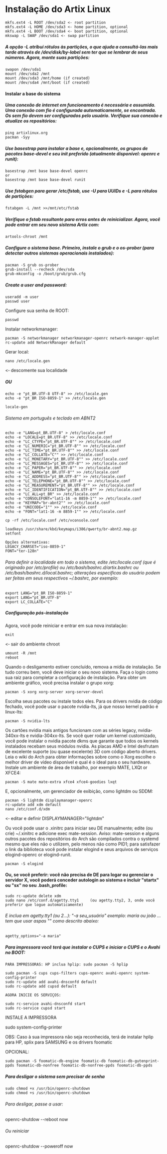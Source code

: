 # Instalação do Artix Linux

```
mkfs.ext4 -L ROOT /dev/sda2 <‐ root partition
mkfs.ext4 -L HOME /dev/sda3 <‐ home partition, optional
mkfs.ext4 -L BOOT /dev/sda4 <‐ boot partition, optional
mkswap -L SWAP /dev/sda1 <‐ swap partition
```


##### A opção -L atribui rótulos às partições, o que ajuda a consultá-las mais tarde através de /dev/disk/by-label sem ter que se lembrar de seus números. Agora, monte suas partições:


```
swapon /dev/sda1
mount /dev/sda2 /mnt
mount /dev/sda3 /mnt/home (if created)
mount /dev/sda4 /mnt/boot (if created)
```

#### Instalar a base do sistema

##### Uma conexão de internet em funcionamento é necessária e assumida. Uma conexão com fio é configurada automaticamente, se encontrada. Os sem fio devem ser configurados pelo usuário. Verifique sua conexão e atualize os repositórios:

```
ping artixlinux.org
pacman -Syy
```
##### Use basestrap para instalar a base e, opcionalmente, os grupos de pacotes base-devel e seu init preferido (atualmente disponível: openrc e runit):

```
basestrap /mnt base base-devel openrc
or
basestrap /mnt base base-devel runit
```

##### Use fstabgen para gerar /etc/fstab, use -U para UUIDs e -L para rótulos de partições:

```
fstabgen -L /mnt >>/mnt/etc/fstab
```

##### Verifique o fstab resultante para erros antes de reinicializar. Agora, você pode entrar em seu novo sistema Artix com:

    artools-chroot /mnt

##### Configure o sistema base. Primeiro, instale o grub e o os-prober (para detectar outros sistemas operacionais instalados):

```
pacman -S grub os‐prober
grub-install --recheck /dev/sda
grub-mkconfig -o /boot/grub/grub.cfg
```

##### Create a user and password:

```
useradd -m user
passwd user
```

Configure sua senha de ROOT:

    passwd

Instalar networkmanager:

```
pacman -S networkmanager networkmanager-openrc network-manager-applet
rc‐update add NetworkManager default
```

Gerar local:

    nano /etc/locale.gen

<‐ descomente sua localidade

##### OU

```
echo -e "pt_BR.UTF-8 UTF-8" >> /etc/locale.gen
echo -e "pt_BR ISO-8859-1" >> /etc/locale.gen

locale-gen
```

    
###### Sistema em português e teclado em ABNT2

```
echo -e "LANG=pt_BR.UTF-8" > /etc/locale.conf
echo -e "LOCALE=pt_BR.UTF-8" >> /etc/locale.conf
echo -e "LC_CTYPE="pt_BR.UTF-8"" >> /etc/locale.conf
echo -e "LC_NUMERIC="pt_BR.UTF-8"" >> /etc/locale.conf 
echo -e "LC_TIME="pt_BR.UTF-8"" >> /etc/locale.conf
echo -e "LC_COLLATE="C"" >> /etc/locale.conf 
echo -e "LC_MONETARY="pt_BR.UTF-8"" >> /etc/locale.conf
echo -e "LC_MESSAGES="pt_BR.UTF-8"" >> /etc/locale.conf 
echo -e "LC_PAPER="pt_BR.UTF-8"" >> /etc/locale.conf
echo -e "LC_NAME="pt_BR.UTF-8"" >> /etc/locale.conf
echo -e "LC_ADDRESS="pt_BR.UTF-8"" >> /etc/locale.conf 
echo -e "LC_TELEPHONE="pt_BR.UTF-8"" >> /etc/locale.conf
echo -e "LC_MEASUREMENT="pt_BR.UTF-8"" >> /etc/locale.conf 
echo -e "LC_IDENTIFICATION="pt_BR.UTF-8"" >> /etc/locale.conf
echo -e "LC_ALL=pt_BR" >> /etc/locale.conf
echo -e "CONSOLEFONT="lat1-16 -m 8859-1"" >> /etc/locale.conf
echo -e "KEYMAP="br-abnt2"" >> /etc/locale.conf
echo -e "UNICODE="1"" >> /etc/locale.conf
echo -e "FONT="lat1-16 -m 8859-1"" >> /etc/locale.conf
 
cp -rf /etc/locale.conf /etc/vconsole.conf

loadkeys /usr/share/kbd/keymaps/i386/qwerty/br-abnt2.map.gz
setfont

Opções alternativas:
LEGACY_CHARSET="iso-8859-1"
FONT="ter-128n"
```

###### Para definir a localidade em todo o sistema, edite /etc/locale.conf (que é originado por /etc/profile) ou /etc/bash/bashrc.d/artix.bashrc ou /etc/bash/bashrc.d/local.bashrc; alterações específicas do usuário podem ser feitas em seus respectivos ~/.bashrc, por exemplo:

```
export LANG="pt_BR ISO-8859-1"
export LANG="pt_BR.UTF‐8"
export LC_COLLATE="C"
```

##### Configuração pós-instalação

Agora, você pode reiniciar e entrar em sua nova instalação:

    exit

<‐ sair do ambiente chroot

```
umount -R /mnt
reboot
```

Quando o desligamento estiver concluído, remova a mídia de instalação. Se tudo correu bem, você deve iniciar o seu novo sistema. Faça o login como sua raiz para completar a configuração de instalação. Para obter um ambiente gráfico, você precisa instalar o grupo xorg:

    pacman -S xorg xorg-server xorg-server-devel

Escolha seus pacotes ou instale todos eles. Para os drivers nvidia de código fechado, você pode usar o pacote nvidia-lts, já que nosso kernel padrão é linux-lts:

    pacman -S nvidia-lts

Os cartões nvidia mais antigos funcionam com as séries legacy, nvidia-340xx-lts e nvidia-304xx-lts. Se você quer rodar um kernel customizado, você pode instalar o nvidia pacote dkms que garante que todos os kernels instalados recebam seus módulos nvidia. As placas AMD e Intel desfrutam de excelente suporte (ou quase excelente) 3D com código aberto drivers. Leia o wiki do Arch para obter informações sobre como o Xorg escolhe o melhor driver de vídeo disponível e qual é o ideal para o seu hardware. Instale um ambiente de área de trabalho, por exemplo MATE, LXQt or XFCE4:

    pacman -S mate mate‐extra xfce4 xfce4‐goodies lxqt

E, opcionalmente, um gerenciador de exibição, como lightdm ou SDDM:

```
pacman -S lightdm displaymanager-openrc
rc-update add xdm default
nano /etc/conf.d/xdm
```

<‐ editar e definir DISPLAYMANAGER="lightdm"

Ou você pode usar o .xinitrc para iniciar seu DE manualmente; edite (ou crie) ~/.xinitrc e adicione exec mate-session. Aviso: mate-session e alguns outros pacotes dos repositórios do Arch são compilados contra o systemd mesmo que eles não o utilizem, pelo menos não como PID1; para satisfazer o link da biblioteca você pode instalar elogind e seus arquivos de serviços elogind-openrc or elogind-runit.

    pacman ‐S elogind

#### Ou, se você preferir: você não precisa de DE para logar ou gerenciar o servidor X, você poderá conceder autologin ao sistema e incluir "startx" ou "sx" no seu .bash_profile:

```
sudo rc-update delete xdm
sudo nano /etc/conf.d/agetty.tty1     (ou agetty.tty2, 3, onde você preferir que logue automaticamente)
```
###### E inclua em agetty.tty1 (ou 2...): "-a seu_usuário" exemplo: maria ou joão ... tem que usar aspas "" como descrito abaixo:

    agetty_options="-a maria"

##### Para impressora você terá que instalar o CUPS e iniciar o CUPS e o Avahi no BOOT:

```
PARA IMPRESSORAS: HP inclua hplip: sudo pacman -S hplip

sudo pacman -S cups cups-filters cups-openrc avahi-openrc system-config-printer
sudo rc-update add avahi-dnsconfd default
sudo rc-update add cupsd default

AGORA INICIE OS SERVIÇOS:

sudo rc-service avahi-dnsconfd start
sudo rc-service cupsd start
```

INSTALE A IMPRESSORA

sudo system-config-printer

OBS: Caso à sua impressora não seja reconhecida, terá de instalar hplip para HP, splix para SAMSUNG e os drivers foomatic

OPCIONAL:

    sudo pacman -S foomatic-db-engine foomatic-db foomatic-db-gutenprint-ppds foomatic-db-nonfree foomatic-db-nonfree-ppds foomatic-db-ppds

##### Para desligar o sistema sem precisar de senha

```
sudo chmod +x /usr/bin/openrc-shutdown
sudo chmod +s /usr/bin/openrc-shutdown
```

###### Para desligar, passe a usar:

openrc-shutdow --reboot now

###### Ou reiniciar
openrc-shutdow --poweroff now

